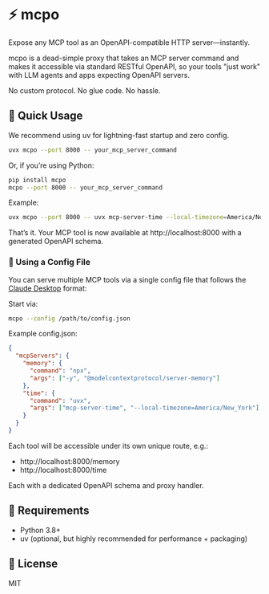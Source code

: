 # ⚡️ mcpo

Expose any MCP tool as an OpenAPI-compatible HTTP server—instantly.

mcpo is a dead-simple proxy that takes an MCP server command and makes it accessible via standard RESTful OpenAPI, so your tools "just work" with LLM agents and apps expecting OpenAPI servers.

No custom protocol. No glue code. No hassle.

## 🚀 Quick Usage

We recommend using uv for lightning-fast startup and zero config.

```bash
uvx mcpo --port 8000 -- your_mcp_server_command
```

Or, if you’re using Python:

```bash
pip install mcpo
mcpo --port 8000 -- your_mcp_server_command
```

Example:

```bash
uvx mcpo --port 8000 -- uvx mcp-server-time --local-timezone=America/New_York
```

That’s it. Your MCP tool is now available at http://localhost:8000 with a generated OpenAPI schema.

### 🔄 Using a Config File

You can serve multiple MCP tools via a single config file that follows the [Claude Desktop](https://github.com/anthropics/claude-desktop) format:

Start via:

```bash
mcpo --config /path/to/config.json
```

Example config.json:

```json
{
  "mcpServers": {
    "memory": {
      "command": "npx",
      "args": ["-y", "@modelcontextprotocol/server-memory"]
    },
    "time": {
      "command": "uvx",
      "args": ["mcp-server-time", "--local-timezone=America/New_York"]
    }
  }
}
```

Each tool will be accessible under its own unique route, e.g.:
- http://localhost:8000/memory
- http://localhost:8000/time

Each with a dedicated OpenAPI schema and proxy handler.


## 🔧 Requirements

- Python 3.8+
- uv (optional, but highly recommended for performance + packaging)

## 🪪 License

MIT
